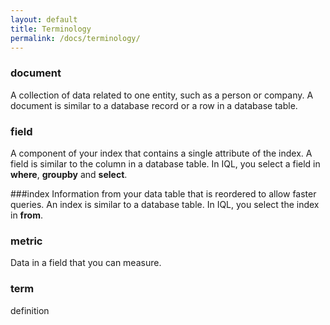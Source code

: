 ```yaml
---
layout: default
title: Terminology
permalink: /docs/terminology/
---
```


### document 
A collection of data related to one entity, such as a person or company. A document is similar to a database record or a row in a database table.

### field
A component of your index that contains a single attribute of the index. A field is similar to the column in a database table. In IQL, you select a field in **where**, **groupby** and **select**.

###index
Information from your data table that is reordered to allow faster queries. An index is similar to a database table. In IQL, you select the index in **from**.

### metric
Data in a field that you can measure.

### term
definition